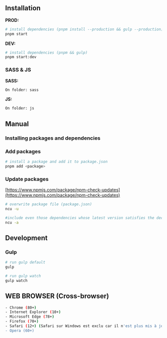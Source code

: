 
## Installation
**PROD:**
```sh
# install dependencies (pnpm install --production && gulp --production)
pnpm start
```

**DEV:**
```sh
# install dependencies (pnpm && gulp)
pnpm start:dev
```

### SASS & JS
**SASS:**
```sh
On folder: sass
```

**JS:**
```sh
On folder: js
```

## Manual
### Installing packages and dependencies
### Add packages

```sh
# install a package and add it to package.json
pnpm add <package>
```

### Update packages
[https://www.npmjs.com/package/npm-check-updates](https://www.npmjs.com/package/npm-check-updates)
```sh
# overwrite package file (package.json)
ncu -u

#include even those dependencies whose latest version satisfies the declared semver dependency (package.json)
ncu -a
```

## Development
### Gulp

```sh
# run gulp default
gulp

# run gulp watch
gulp watch
```

## WEB BROWSER (Cross-browser)
```sh
- Chrome (80+)
- Internet Explorer (10+)
- Microsoft Edge (78+)
- Firefox (70+)
- Safari (12+) (Safari sur Windows est exclu car il n'est plus mis à jour depuis 2016)
- Opera (60+)
```
